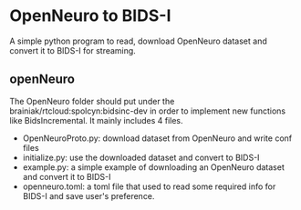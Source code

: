 # OpenNeuro to BIDS-I
A simple python program to read, download OpenNeuro dataset and convert it to BIDS-I for streaming. 
## openNeuro
The OpenNeuro folder should put under the brainiak/rtcloud:spolcyn:bidsinc-dev in order to implement new functions like BidsIncremental. It mainly includes 4 files.
- OpenNeuroProto.py: download dataset from OpenNeuro and write conf files 
- initialize.py: use the downloaded dataset and convert to BIDS-I
- example.py: a simple example of downloading an OpenNeuro dataset and convert it to BIDS-I
- openneuro.toml: a toml file that used to read some required info for BIDS-I and save user's preference. 
